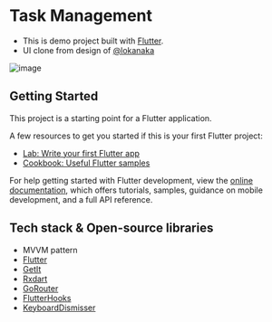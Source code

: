 # Task Management

- This is demo project built with [Flutter](https://flutter.dev/).
- UI clone from design of [@lokanaka](https://dribbble.com/lokanaka)

![image](https://github.com/phamvanducdev/task_management/assets/117205261/5cf3267b-f600-4125-a5d8-28b0f03fec02)


## Getting Started

This project is a starting point for a Flutter application.

A few resources to get you started if this is your first Flutter project:

- [Lab: Write your first Flutter app](https://docs.flutter.dev/get-started/codelab)
- [Cookbook: Useful Flutter samples](https://docs.flutter.dev/cookbook)

For help getting started with Flutter development, view the
[online documentation](https://docs.flutter.dev/), which offers tutorials,
samples, guidance on mobile development, and a full API reference.

## Tech stack & Open-source libraries
- MVVM pattern
- [Flutter](https://flutter.dev/)
- [GetIt](https://pub.dev/packages/get_it)
- [Rxdart](https://pub.dev/packages/rxdart)
- [GoRouter](https://pub.dev/packages/go_router)
- [FlutterHooks](https://pub.dev/packages/flutter_hooks)
- [KeyboardDismisser](https://pub.dev/packages/keyboard_dismisser)
